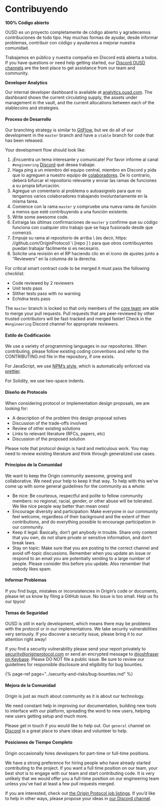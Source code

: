 # Contribuyendo

**100% Código abierto**

OUSD es un proyecto completamente de código abierto y agradecemos contribuciones de todo tipo. Hay muchas formas de ayudar, desde informar problemas, contribuir con código y ayudarnos a mejorar nuestra comunidad.

Trabajamos en público y nuestra compañía en Discord está abierta a todos. If you have questions or need help getting started, our [Discord OUSD channels](https://discord.gg/jyxpUSe) are the best place to get assistance from our team and community.

**Developer Analytics**

Our internal developer dashboard is available at [analytics.ousd.com](https://analytics.ousd.com). The dashboard shows the current circulating supply, the assets under management in the vault, and the current allocations between each of the stablecoins and strategies.

#### Proceso de Desarrollo

Our branching strategy is similar to [GitFlow](http://nvie.com/posts/a-successful-git-branching-model/), but we do all of our development in the `master` branch and have a `stable` branch for code that has been released.

Your development flow should look like:

1. ¡Encuentra un tema interesante y comunícate! Por favor informe al canal `#engineering` [Discord](https://discord.gg/jyxpUSe) qué desea trabajar.
2. Haga ping a un miembro del equipo central, [](https://github.com/orgs/OriginProtocol/teams/core/members) miembro en Discord y pida que lo agreguen a nuestro equipo de [colaboradores](https://github.com/orgs/OriginProtocol/teams/contributors). De lo contrario, deberá bifurcar el repositorio relevante y enviar las ramas de funciones a su propia bifurcación.
3. Agregue un comentario al problema o autoasignelo para que no tengamos varios colaboradores trabajando involuntariamente en la misma tarea.
4. Comience con la rama `master` y compruebe una nueva rama de función a menos que esté contribuyendo a una función existente.
5. Write some awesome code.
6. Extraiga las últimas confirmaciones de `master` y confirme que su código funciona con cualquier otro trabajo que se haya fusionado desde que comenzó.
7. Empuje su rama al repositorio de arriba \ (es decir, https: //github.com/OriginProtocol/ \ [repo \] \) para que otros contribuyentes puedan trabajar fácilmente si es necesario.
8. Solicite una revisión en el RP haciendo clic en el ícono de ajustes junto a "Reviewers" en la columna de la derecha.

For critical smart contract code to be merged it must pass the following checklist:

*  Code reviewed by 2 reviewers
*  Unit tests pass
*  Slither tests pass with no warning
*  Echidna tests pass

The `master` branch is locked so that only members of the [core team](https://github.com/orgs/OriginProtocol/teams/core) are able to merge your pull requests. Pull requests that are peer-reviewed by other trusted contributors will be fast-tracked and merged faster! Check in the `#engineering` Discord channel for appropriate reviewers.

#### Estilo de Codificación

We use a variety of programming languages in our repositories. When contributing, please follow existing coding conventions and refer to the CONTRIBUTING.md file in the repository, if one exists.

For JavaScript, we use [NPM’s style](https://docs.npmjs.com/misc/coding-style), which is automatically enforced via [prettier](https://prettier.io/).

For Solidity, we use two-space indents.

#### Diseño de Protocolo

When considering protocol or implementation design proposals, we are looking for:

* A description of the problem this design proposal solves
* Discussion of the trade-offs involved
* Review of other existing solutions
* Links to relevant literature \(RFCs, papers, etc\)
* Discussion of the proposed solution

Please note that protocol design is hard and meticulous work. You may need to review existing literature and think through generalized use cases.

#### Principios de la Comunidad

We want to keep the Origin community awesome, growing and collaborative. We need your help to keep it that way. To help with this we’ve come up with some general guidelines for the community as a whole:

* Be nice: Be courteous, respectful and polite to fellow community members: no regional, racial, gender, or other abuse will be tolerated. We like nice people way better than mean ones!
* Encourage diversity and participation: Make everyone in our community feel welcome, regardless of their background and the extent of their contributions, and do everything possible to encourage participation in our community.
* Keep it legal: Basically, don’t get anybody in trouble. Share only content that you own, do not share private or sensitive information, and don’t break laws.
* Stay on topic: Make sure that you are posting to the correct channel and avoid off-topic discussions. Remember when you update an issue or respond to an email you are potentially sending to a large number of people. Please consider this before you update. Also remember that nobody likes spam.

#### Informar Problemas

If you find bugs, mistakes or inconsistencies in Origin’s code or documents, please let us know by filing a GitHub issue. No issue is too small. Help us fix our tpyos!

#### Temas de Seguridad

OUSD is still in early development, which means there may be problems with the protocol or in our implementations. We take security vulnerabilities very seriously. If you discover a security issue, please bring it to our attention right away!

If you find a security vulnerability please send your report privately to [security@originprotocol.com](mailto:security@originprotocol.com) or send an encrypted message to [@joshfraser on Keybase](https://keybase.io/joshfraser). Please DO NOT file a public issue. Be sure to review our guidelines for responsible disclosure and eligibility for bug bounties.

{% page-ref page="../security-and-risks/bug-bounties.md" %}

#### **Mejora de la Comunidad**

Origin is just as much about community as it is about our technology.

We need constant help in improving our documentation, building new tools to interface with our platform, spreading the word to new users, helping new users getting setup and much more.

Please get in touch if you would like to help out. Our `general` channel on [Discord](https://www.originprotocol.com/discord) is a great place to share ideas and volunteer to help.

#### Posiciones de Tiempo Completo

Origin occasionally hires developers for part-time or full-time positions.

We have a strong preference for hiring people who have already started contributing to the project. If you want a full time position on our team, your best shot is to engage with our team and start contributing code. It is very unlikely that we would offer you a full-time position on our engineering team unless you’ve had at least a few pull requests merged.

If you are interested, check out [the Origin Protocol job listings](https://angel.co/originprotocol/jobs). If you’d like to help in other ways, please propose your ideas in [our Discord channel](https://www.originprotocol.com/discord).



